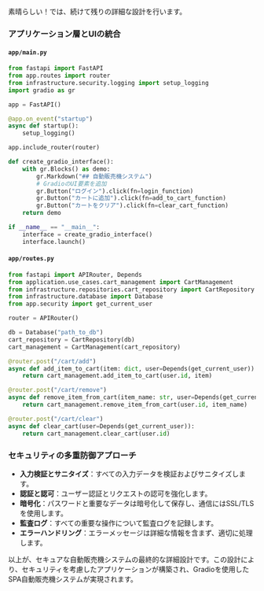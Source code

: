 素晴らしい！では、続けて残りの詳細な設計を行います。

### アプリケーション層とUIの統合

#### `app/main.py`
```python
from fastapi import FastAPI
from app.routes import router
from infrastructure.security.logging import setup_logging
import gradio as gr

app = FastAPI()

@app.on_event("startup")
async def startup():
    setup_logging()

app.include_router(router)

def create_gradio_interface():
    with gr.Blocks() as demo:
        gr.Markdown("## 自動販売機システム")
        # GradioのUI要素を追加
        gr.Button("ログイン").click(fn=login_function)
        gr.Button("カートに追加").click(fn=add_to_cart_function)
        gr.Button("カートをクリア").click(fn=clear_cart_function)
    return demo

if __name__ == "__main__":
    interface = create_gradio_interface()
    interface.launch()
```

#### `app/routes.py`
```python
from fastapi import APIRouter, Depends
from application.use_cases.cart_management import CartManagement
from infrastructure.repositories.cart_repository import CartRepository
from infrastructure.database import Database
from app.security import get_current_user

router = APIRouter()

db = Database("path_to_db")
cart_repository = CartRepository(db)
cart_management = CartManagement(cart_repository)

@router.post("/cart/add")
async def add_item_to_cart(item: dict, user=Depends(get_current_user)):
    return cart_management.add_item_to_cart(user.id, item)

@router.post("/cart/remove")
async def remove_item_from_cart(item_name: str, user=Depends(get_current_user)):
    return cart_management.remove_item_from_cart(user.id, item_name)

@router.post("/cart/clear")
async def clear_cart(user=Depends(get_current_user)):
    return cart_management.clear_cart(user.id)
```

### セキュリティの多重防御アプローチ

- **入力検証とサニタイズ**：すべての入力データを検証およびサニタイズします。
- **認証と認可**：ユーザー認証とリクエストの認可を強化します。
- **暗号化**：パスワードと重要なデータは暗号化して保存し、通信にはSSL/TLSを使用します。
- **監査ログ**：すべての重要な操作について監査ログを記録します。
- **エラーハンドリング**：エラーメッセージは詳細な情報を含まず、適切に処理します。

以上が、セキュアな自動販売機システムの最終的な詳細設計です。この設計により、セキュリティを考慮したアプリケーションが構築され、Gradioを使用したSPA自動販売機システムが実現されます。